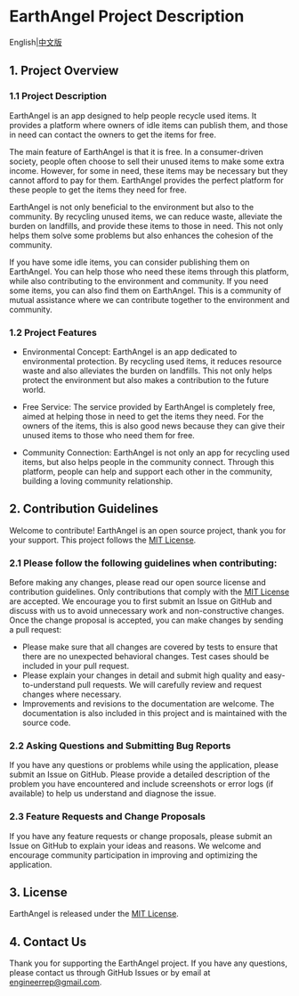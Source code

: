 # EarthAngel Project Description
English|[中文版](https://github.com/engineerrep/EarthAngel/blob/main/README_CN.md)

## 1. Project Overview
### 1.1 Project Description
EarthAngel is an app designed to help people recycle used items. It provides a platform where owners of idle items can publish them, and those in need can contact the owners to get the items for free.

The main feature of EarthAngel is that it is free. In a consumer-driven society, people often choose to sell their unused items to make some extra income. However, for some in need, these items may be necessary but they cannot afford to pay for them. EarthAngel provides the perfect platform for these people to get the items they need for free.

EarthAngel is not only beneficial to the environment but also to the community. By recycling unused items, we can reduce waste, alleviate the burden on landfills, and provide these items to those in need. This not only helps them solve some problems but also enhances the cohesion of the community.

If you have some idle items, you can consider publishing them on EarthAngel. You can help those who need these items through this platform, while also contributing to the environment and community. If you need some items, you can also find them on EarthAngel. This is a community of mutual assistance where we can contribute together to the environment and community.

### 1.2 Project Features
- Environmental Concept: EarthAngel is an app dedicated to environmental protection. By recycling used items, it reduces resource waste and also alleviates the burden on landfills. This not only helps protect the environment but also makes a contribution to the future world.

- Free Service: The service provided by EarthAngel is completely free, aimed at helping those in need to get the items they need. For the owners of the items, this is also good news because they can give their unused items to those who need them for free.

- Community Connection: EarthAngel is not only an app for recycling used items, but also helps people in the community connect. Through this platform, people can help and support each other in the community, building a loving community relationship.

## 2. Contribution Guidelines
Welcome to contribute! EarthAngel is an open source project, thank you for your support. This project follows the [MIT License](https://github.com/engineerrep/EarthAngel/blob/main/LICENSE).
### 2.1 Please follow the following guidelines when contributing:

Before making any changes, please read our open source license and contribution guidelines. Only contributions that comply with the [MIT License](https://github.com/engineerrep/EarthAngel/blob/main/LICENSE) are accepted.
We encourage you to first submit an Issue on GitHub and discuss with us to avoid unnecessary work and non-constructive changes. Once the change proposal is accepted, you can make changes by sending a pull request:
- Please make sure that all changes are covered by tests to ensure that there are no unexpected behavioral changes. Test cases should be included in your pull request. 
- Please explain your changes in detail and submit high quality and easy-to-understand pull requests. We will carefully review and request changes where necessary. 
- Improvements and revisions to the documentation are welcome. The documentation is also included in this project and is maintained with the source code.

### 2.2 Asking Questions and Submitting Bug Reports
If you have any questions or problems while using the application, please submit an Issue on GitHub. Please provide a detailed description of the problem you have encountered and include screenshots or error logs (if available) to help us understand and diagnose the issue.

### 2.3 Feature Requests and Change Proposals
If you have any feature requests or change proposals, please submit an Issue on GitHub to explain your ideas and reasons. We welcome and encourage community participation in improving and optimizing the application.

## 3. License
EarthAngel is released under the [MIT License](https://github.com/engineerrep/EarthAngel/blob/main/LICENSE).

## 4. Contact Us
Thank you for supporting the EarthAngel project. If you have any questions, please contact us through GitHub Issues or by email at [engineerrep@gmail.com](mailto:engineerrep@gmail.com).
